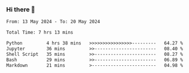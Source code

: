 ### Hi there 👋

<!--
**ututono/ututono** is a ✨ _special_ ✨ repository because its `README.md` (this file) appears on your GitHub profile.

Here are some ideas to get you started:

- 🔭 I’m currently working on ...
- 🌱 I’m currently learning ...
- 👯 I’m looking to collaborate on ...
- 🤔 I’m looking for help with ...
- 💬 Ask me about ...
- 📫 How to reach me: ...
- 😄 Pronouns: ...
- ⚡ Fun fact: ...
-->



<!--START_SECTION:waka-->

```txt
From: 13 May 2024 - To: 20 May 2024

Total Time: 7 hrs 13 mins

Python         4 hrs 38 mins   >>>>>>>>>>>>>>>>---------   64.27 %
Jupyter        36 mins         >>-----------------------   08.40 %
Shell Script   35 mins         >>-----------------------   08.27 %
Bash           29 mins         >>-----------------------   06.89 %
Markdown       21 mins         >------------------------   04.98 %
```

<!--END_SECTION:waka-->
